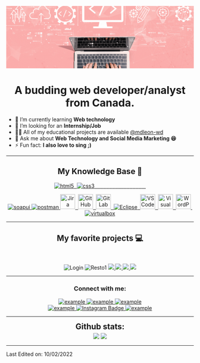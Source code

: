 [![Milrose's GitHub Banner](./images/GitHubHeader.gif)](https://github.com/mdleon-wd)


<h1 align="center">A budding web developer/analyst from Canada.</h1>


- 🌱 I’m currently learning **Web technology** 
- 🤝 I’m looking for an **Internship/Job**
- 👨‍💻 All of my educational projects are available [@mdleon-wd](https://github.com/mdleon-wd?tab=repositories)
- 💬 Ask me about **Web Technology and Social Media Marketing 😆**
- ⚡ Fun fact: **I also love to sing ;)**

---

<h2 align="center">My Knowledge Base 🚀</h2>

<p align="center">
  <a href="" target="_blank"> 
    <img src="https://img.shields.io/badge/HTML5-E34F26?style=for-the-badge&logo=html5&logoColor=white" alt="html5" />&nbsp
  </a>
    <a href="" target="_blank"> 
    <img src="https://img.shields.io/badge/CSS3-1572B6?style=for-the-badge&logo=css3&logoColor=white" alt="css3" />&nbsp
  </a>
    <a href="" target="_blank"> 
    <img src="https://img.shields.io/badge/React-20232A?style=for-the-badge&logo=react&logoColor=61DAFB" alt="" />&nbsp
  </a>
    <a href="" target="_blank"> 
    <img src="https://img.shields.io/badge/CSharp-450f75?style=for-the-badge&logo=csharp&logoColor=white" alt="" />&nbsp
  </a>
    <a href="" target="_blank"> 
    <img src="https://img.shields.io/badge/dotnet-450f75?style=for-the-badge&logo=dotnet&logoColor=white" alt="" />&nbsp
  </a>
    <a href="" target="_blank"> 
    <img src="https://img.shields.io/badge/Java-1572B6?style=for-the-badge&logo=java&logoColor=white" alt="" />&nbsp
  </a>
    <a href="" target="_blank"> 
    <img src="https://img.shields.io/badge/JavaScript-F7DF1E?style=for-the-badge&logo=javascript&logoColor=black" alt="" />&nbsp
  </a>
    <a href="" target="_blank"> 
    <img src="https://img.shields.io/badge/Typescript-2f74c0?style=for-the-badge&logo=typescript&logoColor=white" alt="" />&nbsp
  </a>
    <a href="" target="_blank"> 
    <img src="https://img.shields.io/badge/Angular-be1d15?style=for-the-badge&logo=angular&logoColor=white" alt="" />&nbsp
  </a>
    <a href="" target="_blank"> 
    <img src="https://img.shields.io/badge/JQuery-2f74c0?style=for-the-badge&logo=jquery&logoColor=white" alt="" />&nbsp
  </a>
    <a href="" target="_blank"> 
    <img src="https://img.shields.io/badge/Node.js-43853D?style=for-the-badge&logo=node.js&logoColor=white" alt="" />&nbsp
  </a>
    <a href="" target="_blank"> 
    <img src="https://img.shields.io/badge/PHP-404D59?style=for-the-badge&logo=php&logoColor=white" alt="" />&nbsp
  </a>
    <a href="" target="_blank"> 
    <img src="https://img.shields.io/badge/Laravel-E34F26?style=for-the-badge&logo=laravel&logoColor=white" alt="" />&nbsp
  </a>
    <a href="" target="_blank"> 
    <img src="https://img.shields.io/badge/MySQL-2f74c0?style=for-the-badge&logo=mysql&logoColor=white" alt="" />&nbsp
  </a>
    <a href="" target="_blank"> 
    <img src="https://img.shields.io/badge/SQLite-003B57.svg?style=for-the-badge&logo=sqlite&logoColor=white" alt="" />&nbsp
  </a>
    <a href="" target="_blank"> 
    <img src="https://img.shields.io/badge/MSSQL-2f74c0?style=for-the-badge" alt="" />&nbsp
  </a>
    <a href="" target="_blank"> 
    <img src="https://img.shields.io/badge/MongoDB-4EA94B?style=for-the-badge&logo=mongodb&logoColor=white" alt="" />&nbsp
  </a>
    <a href="" target="_blank"> 
    <img src="https://img.shields.io/badge/Spring-4cd02f?style=for-the-badge&logo=spring&logoColor=white" alt="" />&nbsp
  </a>
    <a href="" target="_blank"> 
    <img src="https://img.shields.io/badge/Bootstrap-7E1DE2?style=for-the-badge&logo=bootstrap&logoColor=white" alt="" />&nbsp
  </a>
    
</p>

<p align="center">
  <a href="https://www.soapui.org/" target="_blank"> 
    <img src="https://img.shields.io/badge/soapui-ffe135.svg?style=for-the-badge&logo=soapui&logoColor=white"
      alt="soapui" /> 
  </a>
  <a href="https://postman.com" target="_blank"> 
    <img src="https://img.shields.io/badge/postman-FF6C37.svg?style=for-the-badge&logo=postman&logoColor=white" alt="postman"/>
  </a>
  <a href="https://www.atlassian.com/agile/tutorials" target="_blank">
     <img src="https://github.com/mdleon-wd/devicon/blob/master/icons/jira/jira-original.svg" title="Jira" **alt="jira" width="40" height="40"/>&nbsp
  </a>
  <a href="https://github.com/mdleon_wd" target="_blank">
   <img src="https://github.com/mdleon-wd/devicon/blob/master/icons/github/github-original.svg" title="GitHub" **alt="github" width="40" height="40"/>&nbsp
  </a>
  <a href="https://gitlab.com/milrosedl" target="_blank">
    <img src="https://github.com/mdleon-wd/devicon/blob/master/icons/gitlab/gitlab-original.svg" title="GitLab" **alt="gitlab" width="40" height="40"/>&nbsp
  </a>
  <a href="https://eclipse.org" target="_blank">
    <img src="https://img.shields.io/badge/eclipse-orange.svg?style=for-the-badge&logo=eclipse&logoColor=white" title="Eclipse" **alt="eclipse" />&nbsp
  </a>
  <a href="https://code.visualstudio.com/" target="_blank">
    <img src="https://github.com/mdleon-wd/devicon/blob/master/icons/vscode/vscode-original.svg" title="VS Code" **alt="vscode" width="40" height="40"/>&nbsp
  </a>
   <a href="https://code.visualstudio.com/" target="_blank">
    <img src="https://github.com/mdleon-wd/devicon/blob/master/icons/visualstudio/visualstudio-plain.svg" title="Visual Studio" **alt="visual studio" width="40"            height="40"/>&nbsp
  </a>
  <a href="https://wordpress.com" target="_blank"> 
     <img src="https://github.com/mdleon-wd/devicon/blob/master/icons/wordpress/wordpress-original.svg" title="WordPress" **alt="wordpress" width="40" height="40"/>&nbsp
  </a>
  <a href="https://www.virtualbox.org/" target="_blank">
    <img src="https://img.shields.io/badge/virtualbox-183A61.svg?style=for-the-badge&logo=virtualbox&logoColor=white"
      alt="virtualbox"/>
  </a>
</p>

----

<h2 align="center">My favorite projects 💻</h2>
<br />

<p align="center">
 <img width="400" alt="Login" src="https://user-images.githubusercontent.com/89690142/153289528-4f68a078-aee3-4d09-b769-66c377c5f390.png">
 <img width="400" alt="Resto1" src="https://user-images.githubusercontent.com/89690142/153508352-f3aac68b-d4e5-4ece-a9ca-9f7b5075b162.png">
 <a href="https://github.com/mdleon-wd/ProjetReddit">
  <img align="" src="https://github-readme-stats.vercel.app/api/pin/?username=mdleon-wd&repo=ProjetReddit&theme=tokyonight" />
 </a>
 <a href="https://github.com/mdleon-wd/ProjetResto">
  <img align="" src="https://github-readme-stats.vercel.app/api/pin/?username=mdleon-wd&repo=ProjetResto&theme=tokyonight" />
 </a>
 <a href="https://github.com/mdleon-wd/animAlerteGifts">
  <img align="" src="https://github-readme-stats.vercel.app/api/pin/?username=mdleon-wd&repo=animAlerte&theme=tokyonight" />
 </a>
 <a href="https://github.com/mdleon-wd/ProjetQuiz">
  <img align="" src="https://github-readme-stats.vercel.app/api/pin/?username=mdleon-wd&repo=ProjetQuiz&theme=tokyonight" />
 </a>
</p>


----


<h3 align="center">Connect with me:</h3>

<div style="margin-top:10px" align="center">
  <div>
    <a  href="https://dev.to/mdleonwd" target="_blank">
      <img src="https://img.shields.io/badge/DEV.to-0A0A0A.svg?style=for-the-badge&logo=devdotto&logoColor=white" alt="example"/>
    </a>
    <a href="https://medium.com/@mdleonwd" target="_blank">
      <img src="https://img.shields.io/badge/medium-000000.svg?style=for-the-badge&logo=medium&logoColor=white" alt="example"/>
    </a>
    <a href="https://codepen.io/mdleonwd" target="_blank">
      <img src="https://img.shields.io/badge/Codepen-000000.svg?style=for-the-badge&logo=codepen&logoColor=white" alt="example"/>
    </a>
  </div>
  <div>
    <a  href="https://www.linkedin.com/in/milrose-d-062869197/" target="_blank">
      <img src="https://img.shields.io/badge/Linked%20In-0A66C2.svg?style=for-the-badge&logo=linkedin&logoColor=white" alt="example"/>
    </a>
     <a href="https://www.instagram.com/milrosejourney/">
      <img src="https://img.shields.io/badge/Instagram-red?style=for-the-badge&logo=instagram&logoColor=white" alt="Instagram Badge"/>
    </a>
    <a href="https://twitter.com/iamesorlim" target="_blank">
      <img src="https://img.shields.io/badge/Twitter-1DA1F2.svg?style=for-the-badge&logo=twitter&logoColor=white" alt="example"/>
    </a>
  </div>
</div>

----

<div align="center">
    <h2 align="center" style="margin: 5px 10px;">Github stats:</h2> 
    <img src="https://github-readme-stats.vercel.app/api?username=mdleon-wd&show_icons=true&theme=dark&hide_border=true&locale=en" width="400"/>
    <img src="https://github-readme-streak-stats.herokuapp.com/?user=mdleon-wd&theme=dark&hide_border=true" width="400" />
</div>

------

Last Edited on: 10/02/2022


